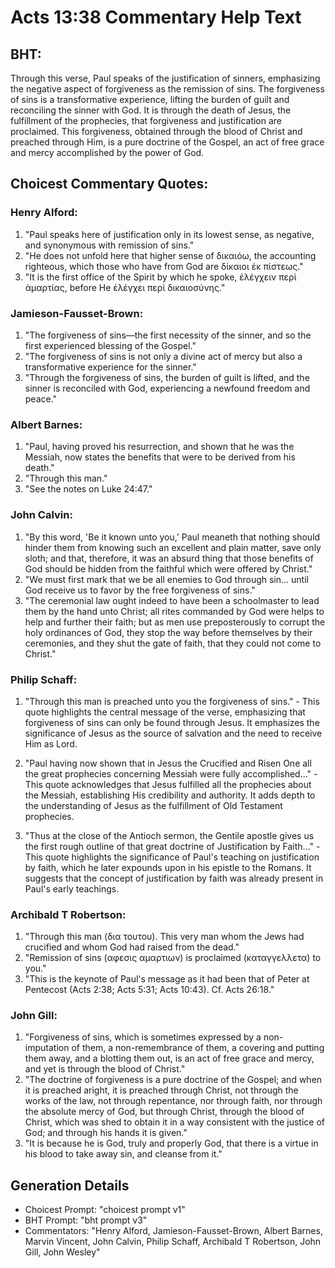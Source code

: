 # Acts 13:38 Commentary Help Text

## BHT:
Through this verse, Paul speaks of the justification of sinners, emphasizing the negative aspect of forgiveness as the remission of sins. The forgiveness of sins is a transformative experience, lifting the burden of guilt and reconciling the sinner with God. It is through the death of Jesus, the fulfillment of the prophecies, that forgiveness and justification are proclaimed. This forgiveness, obtained through the blood of Christ and preached through Him, is a pure doctrine of the Gospel, an act of free grace and mercy accomplished by the power of God.

## Choicest Commentary Quotes:
### Henry Alford:
1. "Paul speaks here of justification only in its lowest sense, as negative, and synonymous with remission of sins."
2. "He does not unfold here that higher sense of δικαιόω, the accounting righteous, which those who have from God are δίκαιοι ἐκ πίστεως."
3. "It is the first office of the Spirit by which he spoke, ἐλέγχειν περὶ ἁμαρτίας, before He ἐλέγχει περὶ δικαιοσύνης."

### Jamieson-Fausset-Brown:
1. "The forgiveness of sins—the first necessity of the sinner, and so the first experienced blessing of the Gospel." 
2. "The forgiveness of sins is not only a divine act of mercy but also a transformative experience for the sinner." 
3. "Through the forgiveness of sins, the burden of guilt is lifted, and the sinner is reconciled with God, experiencing a newfound freedom and peace."

### Albert Barnes:
1. "Paul, having proved his resurrection, and shown that he was the Messiah, now states the benefits that were to be derived from his death."
2. "Through this man."
3. "See the notes on Luke 24:47."

### John Calvin:
1. "By this word, 'Be it known unto you,' Paul meaneth that nothing should hinder them from knowing such an excellent and plain matter, save only sloth; and that, therefore, it was an absurd thing that those benefits of God should be hidden from the faithful which were offered by Christ."
2. "We must first mark that we be all enemies to God through sin... until God receive us to favor by the free forgiveness of sins."
3. "The ceremonial law ought indeed to have been a schoolmaster to lead them by the hand unto Christ; all rites commanded by God were helps to help and further their faith; but as men use preposterously to corrupt the holy ordinances of God, they stop the way before themselves by their ceremonies, and they shut the gate of faith, that they could not come to Christ."

### Philip Schaff:
1. "Through this man is preached unto you the forgiveness of sins." - This quote highlights the central message of the verse, emphasizing that forgiveness of sins can only be found through Jesus. It emphasizes the significance of Jesus as the source of salvation and the need to receive Him as Lord.

2. "Paul having now shown that in Jesus the Crucified and Risen One all the great prophecies concerning Messiah were fully accomplished..." - This quote acknowledges that Jesus fulfilled all the prophecies about the Messiah, establishing His credibility and authority. It adds depth to the understanding of Jesus as the fulfillment of Old Testament prophecies.

3. "Thus at the close of the Antioch sermon, the Gentile apostle gives us the first rough outline of that great doctrine of Justification by Faith..." - This quote highlights the significance of Paul's teaching on justification by faith, which he later expounds upon in his epistle to the Romans. It suggests that the concept of justification by faith was already present in Paul's early teachings.

### Archibald T Robertson:
1. "Through this man (δια τουτου). This very man whom the Jews had crucified and whom God had raised from the dead."
2. "Remission of sins (αφεσις αμαρτιων) is proclaimed (καταγγελλετα) to you."
3. "This is the keynote of Paul's message as it had been that of Peter at Pentecost (Acts 2:38; Acts 5:31; Acts 10:43). Cf. Acts 26:18."

### John Gill:
1. "Forgiveness of sins, which is sometimes expressed by a non-imputation of them, a non-remembrance of them, a covering and putting them away, and a blotting them out, is an act of free grace and mercy, and yet is through the blood of Christ."
2. "The doctrine of forgiveness is a pure doctrine of the Gospel; and when it is preached aright, it is preached through Christ, not through the works of the law, not through repentance, nor through faith, nor through the absolute mercy of God, but through Christ, through the blood of Christ, which was shed to obtain it in a way consistent with the justice of God; and through his hands it is given."
3. "It is because he is God, truly and properly God, that there is a virtue in his blood to take away sin, and cleanse from it."




## Generation Details
- Choicest Prompt: "choicest prompt v1"
- BHT Prompt: "bht prompt v3"
- Commentators: "Henry Alford, Jamieson-Fausset-Brown, Albert Barnes, Marvin Vincent, John Calvin, Philip Schaff, Archibald T Robertson, John Gill, John Wesley"
